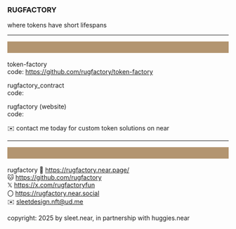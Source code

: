 ### RUGFACTORY
where tokens have short lifespans


---
![](../src/rug_banner_100px_B39570.svg)

token-factory
<br/>
code: https://github.com/rugfactory/token-factory

rugfactory_contract
<br/>
code:

rugfactory (website)
<br/>
code:


✉️ contact me today for custom token solutions on near

----
![](../src/rug_banner_100px_B39570.svg)

rugfactory
🔗 https://rugfactory.near.page/
<br/>
🐱 https://github.com/rugfactory
<br/>
𝕏 https://x.com/rugfactoryfun
<br/>
〇 https://rugfactory.near.social
<br/>
✉️ sleetdesign.nft@ud.me

copyright: 2025 by sleet.near, in partnership with huggies.near